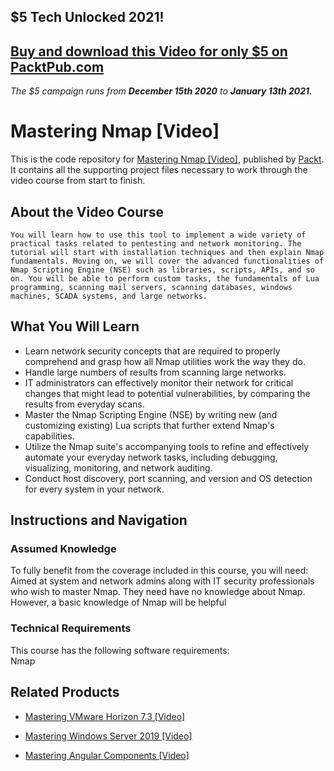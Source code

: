 ## $5 Tech Unlocked 2021!
[Buy and download this Video for only $5 on PacktPub.com](https://www.packtpub.com/product/mastering-nmap-video/9781787289581)
-----
*The $5 campaign         runs from __December 15th 2020__ to __January 13th 2021.__*

# Mastering Nmap [Video]
This is the code repository for [Mastering Nmap [Video]](https://www.packtpub.com/networking-and-servers/mastering-nmap-video?utm_source=github&utm_medium=repository&utm_campaign=9781787289581), published by [Packt](https://www.packtpub.com/?utm_source=github). It contains all the supporting project files necessary to work through the video course from start to finish.
## About the Video Course
	You will learn how to use this tool to implement a wide variety of practical tasks related to pentesting and network monitoring. The tutorial will start with installation techniques and then explain Nmap fundamentals. Moving on, we will cover the advanced functionalities of Nmap Scripting Engine (NSE) such as libraries, scripts, APIs, and so on. You will be able to perform custom tasks, the fundamentals of Lua programming, scanning mail servers, scanning databases, windows machines, SCADA systems, and large networks.

<H2>What You Will Learn</H2>
<DIV class=book-info-will-learn-text>
<UL>
<LI>Learn network security concepts that are required to properly comprehend and grasp how all Nmap utilities work the way they do. 
<LI>Handle large numbers of results from scanning large networks. 
<LI>IT administrators can effectively monitor their network for critical changes that might lead to potential vulnerabilities, by comparing the results from everyday scans. 
<LI>Master the Nmap Scripting Engine (NSE) by writing new (and customizing existing) Lua scripts that further extend Nmap's capabilities. 
<LI>Utilize the Nmap suite's accompanying tools to refine and effectively automate your everyday network tasks, including debugging, visualizing, monitoring, and network auditing. 
<LI>Conduct host discovery, port scanning, and version and OS detection for every system in your network. </LI></UL></DIV>

## Instructions and Navigation
### Assumed Knowledge
To fully benefit from the coverage included in this course, you will need:<br/>
Aimed at system and network admins along with IT security professionals who wish to master Nmap. They need have no knowledge about Nmap. However, a basic knowledge of Nmap will be helpful
### Technical Requirements
This course has the following software requirements:<br/>
Nmap

## Related Products
* [Mastering VMware Horizon 7.3 [Video]](https://www.packtpub.com/virtualization-and-cloud/mastering-vmware-horizon-73-video?utm_source=github&utm_medium=repository&utm_campaign=9781789802320)

* [Mastering Windows Server 2019 [Video]](https://www.packtpub.com/networking-and-servers/mastering-windows-server-2019-video?utm_source=github&utm_medium=repository&utm_campaign=9781789958263)

* [Mastering Angular Components [Video]](https://www.packtpub.com/web-development/mastering-angular-components-video?utm_source=github&utm_medium=repository&utm_campaign=9781789805093)

